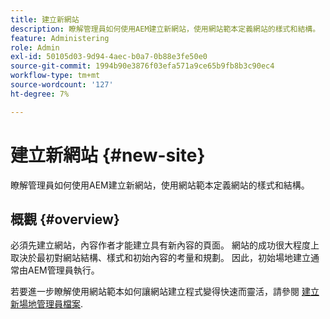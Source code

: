 ```yaml
---
title: 建立新網站
description: 瞭解管理員如何使用AEM建立新網站，使用網站範本定義網站的樣式和結構。
feature: Administering
role: Admin
exl-id: 50105d03-9d94-4aec-b0a7-0b88e3fe50e0
source-git-commit: 1994b90e3876f03efa571a9ce65b9fb8b3c90ec4
workflow-type: tm+mt
source-wordcount: '127'
ht-degree: 7%

---
```


# 建立新網站 {#new-site}

瞭解管理員如何使用AEM建立新網站，使用網站範本定義網站的樣式和結構。

## 概觀 {#overview}

必須先建立網站，內容作者才能建立具有新內容的頁面。 網站的成功很大程度上取決於最初對網站結構、樣式和初始內容的考量和規劃。 因此，初始場地建立通常由AEM管理員執行。

若要進一步瞭解使用網站範本如何讓網站建立程式變得快速而靈活，請參閱 [建立新場地管理員檔案](/help/sites-cloud/administering/site-creation/create-site.md).
